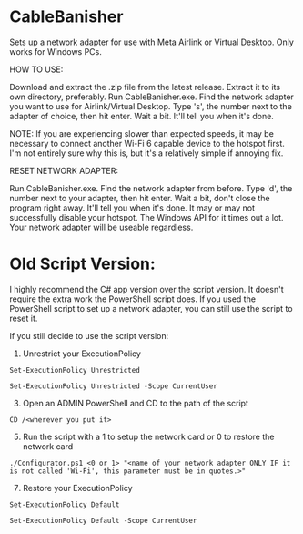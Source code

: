 # CableBanisher
Sets up a network adapter for use with Meta Airlink or Virtual Desktop.
Only works for Windows PCs.

HOW TO USE:

Download and extract the .zip file from the latest release. 
Extract it to its own directory, preferably.
Run CableBanisher.exe.
Find the network adapter you want to use for Airlink/Virtual Desktop.
Type 's', the number next to the adapter of choice, then hit enter.
Wait a bit. It'll tell you when it's done.

NOTE: If you are experiencing slower than expected speeds, it may be necessary to connect another Wi-Fi 6 capable device to the hotspot first. I'm not entirely sure why this is, but it's a relatively simple if annoying fix.

RESET NETWORK ADAPTER:

Run CableBanisher.exe.
Find the network adapter from before.
Type 'd', the number next to your adapter, then hit enter.
Wait a bit, don't close the program right away. It'll tell you when it's done.
It may or may not successfully disable your hotspot. The Windows API for it times out a lot. Your network adapter will be useable regardless.

# Old Script Version:

I highly recommend the C# app version over the script version. It doesn't require the extra work the PowerShell script does. If you used the PowerShell script to set up a network adapter, you can still use the script to reset it.

If you still decide to use the script version:

1) Unrestrict your ExecutionPolicy

```Set-ExecutionPolicy Unrestricted```

```Set-ExecutionPolicy Unrestricted -Scope CurrentUser```

3) Open an ADMIN PowerShell and CD to the path of the script

```CD /<wherever you put it>```

5) Run the script with a 1 to setup the network card or 0 to restore the network card

```./Configurator.ps1 <0 or 1> "<name of your network adapter ONLY IF it is not called 'Wi-Fi', this parameter must be in quotes.>"```

7) Restore your ExecutionPolicy

```Set-ExecutionPolicy Default```

```Set-ExecutionPolicy Default -Scope CurrentUser```
